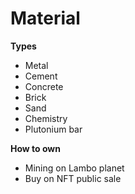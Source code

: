 # Material

**Types**

- Metal
- Cement
- Concrete
- Brick
- Sand
- Chemistry
- Plutonium bar

**How to own**

- Mining on Lambo planet
- Buy on NFT public sale